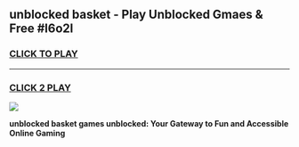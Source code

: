 
## unblocked basket - Play Unblocked Gmaes & Free #l6o2l
<h3>
<a href="https://news.freeplayer.one?title=unblocked_basket&ref=24F">CLICK TO PLAY</a></h3>
<hr>

<h3>
<a href="https://news.freeplayer.one?title=unblocked_basket&ref=24F">CLICK 2 PLAY</a>
  
</h3>

<a href="https://news.freeplayer.one?title=unblocked_basket&ref=24F/"><img src="https://clearcache.store/games.png"></a>


**unblocked basket games unblocked: Your Gateway to Fun and Accessible Online Gaming**
